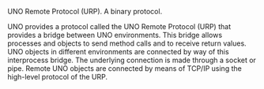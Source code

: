 UNO Remote Protocol (URP). A binary protocol. 

UNO provides a protocol called the UNO Remote Protocol (URP) that provides
a bridge between UNO environments. This bridge allows processes and objects
to send method calls and to receive return values. UNO objects in different 
environments are connected by way of this interprocess bridge. The underlying 
connection is made through a socket or pipe. Remote UNO objects are connected
by means of TCP/IP using the high-level protocol of the URP.

